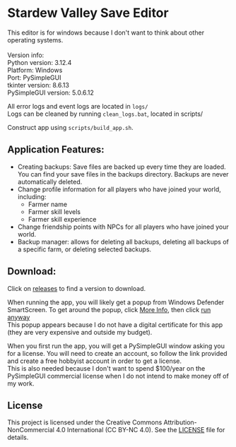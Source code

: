 # Stardew Valley Save Editor

This editor is for windows because I don't want to think about other operating systems.<br>
<br>
Version info:<br>
Python version: 3.12.4<br>
Platform: Windows<br>
Port: PySimpleGUI<br>
tkinter version: 8.6.13<br>
PySimpleGUI version: 5.0.6.12<br>


All error logs and event logs are located in `logs/`<br>
Logs can be cleaned by running `clean_logs.bat`, located in scripts/

Construct app using `scripts/build_app.sh`.<br>

## Application Features:
 - Creating backups: Save files are backed up every time they are loaded. You can find your save files in the backups directory. Backups are never automatically deleted.<br>
 - Change profile information for all players who have joined your world, including:<br>
   - Farmer name<br>
   - Farmer skill levels<br>
   - Farmer skill experience<br>
 - Change friendship points with NPCs for all players who have joined your world.<br>
 - Backup manager: allows for deleting all backups, deleting all backups of a specific farm, or deleting selected backups.<br>

## Download:
Click on <a href="https://github.com/jcho3435/stardew-save-editor/releases">releases</a> to find a version to download.

When running the app, you will likely get a popup from Windows Defender SmartScreen. To get around the popup, click <u>More Info</u>, then click <u>run anyway</u><br>
This popup appears because I do not have a digital certificate for this app (they are very expensive and outside my budget).

When you first run the app, you will get a PySimpleGUI window asking you for a license. You will need to create an account, so follow the link provided and create a free hobbyist account in order to get a license.<br>
This is also needed because I don't want to spend $100/year on the PySimpleGUI commercial license when I do not intend to make money off of my work.

## License

This project is licensed under the Creative Commons Attribution-NonCommercial 4.0 International (CC BY-NC 4.0). See the [LICENSE](LICENSE.txt) file for details.
